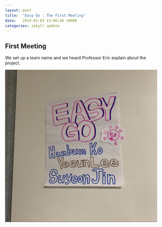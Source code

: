```yaml
---
layout: post
title:  "Easy Go : The First Meeting"
date:   2019-01-03 13:06:46 +0900
categories: jekyll update
---
```


<p>
<h2>First Meeting</h2>
We set up a team name and we heard Professor Eric explain about the project.
</p>
<img src="https://raw.githubusercontent.com/leeeeeelee/leeeeeelee.github.io/master/imgs/181231_01.jpg" width="500" alt="EASY_GO_TEAM.jpg">



[jekyll-docs]: https://jekyllrb.com/docs/home
[jekyll-gh]: https://github.com/jekyll/jekyll
[jekyll-talk]: https://talk.jekyllrb.com/